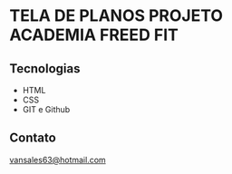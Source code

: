# TELA DE PLANOS PROJETO ACADEMIA FREED FIT




## Tecnologias 

- HTML
- CSS
- GIT e  Github

## Contato 

vansales63@hotmail.com

